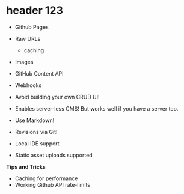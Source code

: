 
# header 123

* Github Pages
* Raw URLs
  * caching
* Images
* GitHub Content API
* Webhooks


* Avoid building your own CRUD UI!
* Enables server-less CMS! But works well if you have a server too.  
* Use Markdown!
* Revisions via Git!
* Local IDE support
* Static asset uploads supported 

**Tips and Tricks**
* Caching for performance
* Working Github API rate-limits
